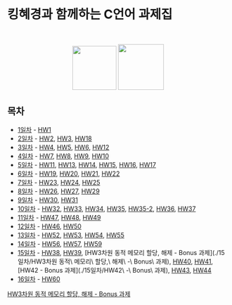 # 킹혜경과 함께하는 C언어 과제집
<br>

<p align="center">
    <img width="100" src="https://img.shields.io/badge/Language-C-EFC050?style=flat"/>
    <img width="104" src="https://img.shields.io/badge/Class-정혜경-EFC050?style=flat"/>
</p>

## 목차

- [1일차](./1일차/) - 
 [HW1](./1일차/HW1)
- [2일차](./2일차/) - 
 [HW2](./2일차/HW2), [HW3](./2일차/HW3), [HW18](./2일차/HW18)
- [3일차](./3일차/) - 
 [HW4](./3일차/HW4), [HW5](./3일차/HW5), [HW6](./3일차/HW6), [HW12](./3일차/HW12)
- [4일차](./4일차/) - 
 [HW7](./4일차/HW7), [HW8](./4일차/HW8), [HW9](./4일차/HW9), [HW10](./4일차/HW10)
- [5일차](./5일차/) - 
 [HW11](./5일차/HW11), [HW13](./5일차/HW13), [HW14](./5일차/HW14), [HW15](./5일차/HW15), [HW16](./5일차/HW16), [HW17](./5일차/HW17)
- [6일차](./6일차/) - 
 [HW19](./6일차/HW19), [HW20](./6일차/HW20), [HW21](./6일차/HW21), [HW22](./6일차/HW22)
- [7일차](./7일차/) - 
 [HW23](./7일차/HW23), [HW24](./7일차/HW24), [HW25](./7일차/HW25)
- [8일차](./8일차/) - 
 [HW26](./8일차/HW26), [HW27](./8일차/HW27), [HW29](./8일차/HW29)
- [9일차](./9일차/) - 
 [HW30](./9일차/HW30), [HW31](./9일차/HW31)
- [10일차](./10일차/) - 
 [HW32](./10일차/HW32), [HW33](./10일차/HW33), [HW34](./10일차/HW34), [HW35](./10일차/HW35), [HW35-2](./10일차/HW35-2), [HW36](./10일차/HW36), [HW37](./10일차/HW37)
- [11일차](./11일차/) - 
 [HW47](./11일차/HW47), [HW48](./11일차/HW48), [HW49](./11일차/HW49)
- [12일차](./12일차/) - 
 [HW46](./12일차/HW46), [HW50](./12일차/HW50)
- [13일차](./13일차/) - 
 [HW52](./13일차/HW52), [HW53](./13일차/HW53), [HW54](./13일차/HW54), [HW55](./13일차/HW55)
- [14일차](./14일차/) - 
 [HW56](./14일차/HW56), [HW57](./14일차/HW57), [HW59](./14일차/HW59)
- [15일차](./15일차/) - 
 [HW38](./15일차/HW38), [HW39](./15일차/HW39), [HW3차원 동적 메모리 할당, 해제 - Bonus 과제](./15일차/HW3차원 동적\ 메모리\ 할당,\ 해제\ -\ Bonus\ 과제), [HW40](./15일차/HW40), [HW41](./15일차/HW41), [HW42 - Bonus 과제](./15일차/HW42\ -\ Bonus\ 과제), [HW43](./15일차/HW43), [HW44](./15일차/HW44)
- [16일차](./16일차/) - 
 [HW60](./16일차/HW60)
 
 <a href="./15일차/HW3차원 동적\ 메모리\ 할당,\ 해제\ -\ Bonus\ 과제">HW3차원 동적 메모리 할당, 해제 - Bonus 과제</a>
